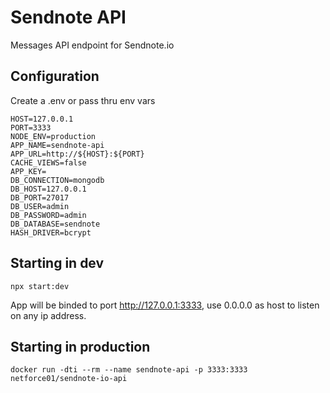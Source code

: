 # Sendnote API

Messages API endpoint for Sendnote.io

## Configuration

Create a .env or pass thru env vars

```
HOST=127.0.0.1
PORT=3333
NODE_ENV=production
APP_NAME=sendnote-api
APP_URL=http://${HOST}:${PORT}
CACHE_VIEWS=false
APP_KEY=
DB_CONNECTION=mongodb
DB_HOST=127.0.0.1
DB_PORT=27017
DB_USER=admin
DB_PASSWORD=admin
DB_DATABASE=sendnote
HASH_DRIVER=bcrypt
```

## Starting in dev

`npx start:dev`

App will be binded to port http://127.0.0.1:3333, use 0.0.0.0 as host to listen on any ip address.

## Starting in production

`docker run -dti --rm --name sendnote-api -p 3333:3333 netforce01/sendnote-io-api`
